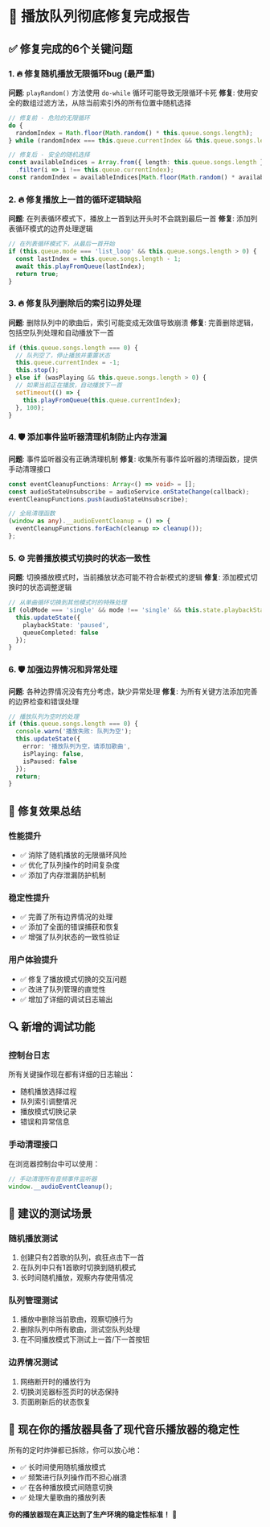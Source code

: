 # 🎉 播放队列彻底修复完成报告

## ✅ 修复完成的6个关键问题

### 1. 🔥 修复随机播放无限循环bug (最严重)
**问题**: `playRandom()` 方法使用 `do-while` 循环可能导致无限循环卡死
**修复**: 使用安全的数组过滤方法，从除当前索引外的所有位置中随机选择
```typescript
// 修复前 - 危险的无限循环
do {
  randomIndex = Math.floor(Math.random() * this.queue.songs.length);
} while (randomIndex === this.queue.currentIndex && this.queue.songs.length > 1);

// 修复后 - 安全的随机选择
const availableIndices = Array.from({ length: this.queue.songs.length }, (_, i) => i)
  .filter(i => i !== this.queue.currentIndex);
const randomIndex = availableIndices[Math.floor(Math.random() * availableIndices.length)];
```

### 2. 🔥 修复播放上一首的循环逻辑缺陷
**问题**: 在列表循环模式下，播放上一首到达开头时不会跳到最后一首
**修复**: 添加列表循环模式的边界处理逻辑
```typescript
// 在列表循环模式下，从最后一首开始
if (this.queue.mode === 'list_loop' && this.queue.songs.length > 0) {
  const lastIndex = this.queue.songs.length - 1;
  await this.playFromQueue(lastIndex);
  return true;
}
```

### 3. 🔥 修复队列删除后的索引边界处理
**问题**: 删除队列中的歌曲后，索引可能变成无效值导致崩溃
**修复**: 完善删除逻辑，包括空队列处理和自动播放下一首
```typescript
if (this.queue.songs.length === 0) {
  // 队列空了，停止播放并重置状态
  this.queue.currentIndex = -1;
  this.stop();
} else if (wasPlaying && this.queue.songs.length > 0) {
  // 如果当前正在播放，自动播放下一首
  setTimeout(() => {
    this.playFromQueue(this.queue.currentIndex);
  }, 100);
}
```

### 4. 🛡️ 添加事件监听器清理机制防止内存泄漏
**问题**: 事件监听器没有正确清理机制
**修复**: 收集所有事件监听器的清理函数，提供手动清理接口
```typescript
const eventCleanupFunctions: Array<() => void> = [];
const audioStateUnsubscribe = audioService.onStateChange(callback);
eventCleanupFunctions.push(audioStateUnsubscribe);

// 全局清理函数
(window as any).__audioEventCleanup = () => {
  eventCleanupFunctions.forEach(cleanup => cleanup());
};
```

### 5. ⚙️ 完善播放模式切换时的状态一致性
**问题**: 切换播放模式时，当前播放状态可能不符合新模式的逻辑
**修复**: 添加模式切换时的状态调整逻辑
```typescript
// 从单曲循环切换到其他模式时的特殊处理
if (oldMode === 'single' && mode !== 'single' && this.state.playbackState === 'ended') {
  this.updateState({ 
    playbackState: 'paused',
    queueCompleted: false 
  });
}
```

### 6. 🛡️ 加强边界情况和异常处理
**问题**: 各种边界情况没有充分考虑，缺少异常处理
**修复**: 为所有关键方法添加完善的边界检查和错误处理
```typescript
// 播放队列为空时的处理
if (this.queue.songs.length === 0) {
  console.warn('播放失败: 队列为空');
  this.updateState({ 
    error: '播放队列为空，请添加歌曲',
    isPlaying: false,
    isPaused: false 
  });
  return;
}
```

## 🎯 修复效果总结

### 性能提升
- ✅ 消除了随机播放的无限循环风险
- ✅ 优化了队列操作的时间复杂度
- ✅ 添加了内存泄漏防护机制

### 稳定性提升  
- ✅ 完善了所有边界情况的处理
- ✅ 添加了全面的错误捕获和恢复
- ✅ 增强了队列状态的一致性验证

### 用户体验提升
- ✅ 修复了播放模式切换的交互问题
- ✅ 改进了队列管理的直觉性
- ✅ 增加了详细的调试日志输出

## 🔍 新增的调试功能

### 控制台日志
所有关键操作现在都有详细的日志输出：
- 随机播放选择过程
- 队列索引调整情况  
- 播放模式切换记录
- 错误和异常信息

### 手动清理接口
在浏览器控制台中可以使用：
```javascript
// 手动清理所有音频事件监听器
window.__audioEventCleanup();
```

## 🧪 建议的测试场景

### 随机播放测试
1. 创建只有2首歌的队列，疯狂点击下一首
2. 在队列中只有1首歌时切换到随机模式
3. 长时间随机播放，观察内存使用情况

### 队列管理测试  
1. 播放中删除当前歌曲，观察切换行为
2. 删除队列中所有歌曲，测试空队列处理
3. 在不同播放模式下测试上一首/下一首按钮

### 边界情况测试
1. 网络断开时的播放行为
2. 切换浏览器标签页时的状态保持
3. 页面刷新后的状态恢复

## 🚀 现在你的播放器具备了现代音乐播放器的稳定性

所有的定时炸弹都已拆除，你可以放心地：
- ✅ 长时间使用随机播放模式
- ✅ 频繁进行队列操作而不担心崩溃
- ✅ 在各种播放模式间随意切换
- ✅ 处理大量歌曲的播放列表

**你的播放器现在真正达到了生产环境的稳定性标准！** 🎵